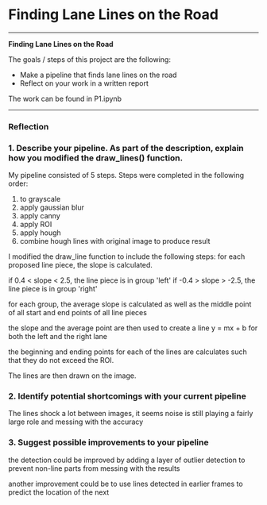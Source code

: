 # **Finding Lane Lines on the Road**
---

**Finding Lane Lines on the Road**

The goals / steps of this project are the following:
* Make a pipeline that finds lane lines on the road
* Reflect on your work in a written report

The work can be found in P1.ipynb

---

### Reflection

### 1. Describe your pipeline. As part of the description, explain how you modified the draw_lines() function.

My pipeline consisted of 5 steps. Steps were completed in the following order:
1. to grayscale
2. apply gaussian blur
3. apply canny
4. apply ROI
5. apply hough
6. combine hough lines with original image to produce result

[image1]: ./example.png "Example"

I modified the draw_line function to include the following steps:
for each proposed line piece, the slope is calculated.

if 0.4 < slope < 2.5, the line piece is in group 'left'
if -0.4 > slope > -2.5, the line piece is in group 'right'

for each group, the average slope is calculated as well as the middle point of all start and end points of all line pieces

the slope and the average point are then used to create a line y = mx + b for both the left and the right lane

the beginning and ending points for each of the lines are calculates such that they do not exceed the ROI.

The lines are then drawn on the image.

### 2. Identify potential shortcomings with your current pipeline
The lines shock a lot between images, it seems noise is still playing a fairly large role and messing with the accuracy


### 3. Suggest possible improvements to your pipeline
the detection could be improved by adding a layer of outlier detection to prevent non-line parts from messing with the results

another improvement could be to use lines detected in earlier frames to predict the location of the next
